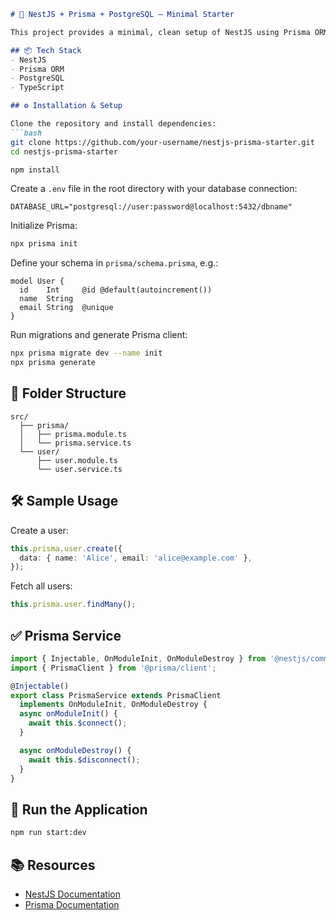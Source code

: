 ```markdown
# 🚀 NestJS + Prisma + PostgreSQL — Minimal Starter

This project provides a minimal, clean setup of NestJS using Prisma ORM with a PostgreSQL database.

## 📦 Tech Stack
- NestJS
- Prisma ORM
- PostgreSQL
- TypeScript

## ⚙️ Installation & Setup

Clone the repository and install dependencies:
```bash
git clone https://github.com/your-username/nestjs-prisma-starter.git
cd nestjs-prisma-starter

npm install
```

Create a `.env` file in the root directory with your database connection:
```env
DATABASE_URL="postgresql://user:password@localhost:5432/dbname"
```

Initialize Prisma:
```bash
npx prisma init
```

Define your schema in `prisma/schema.prisma`, e.g.:
```prisma
model User {
  id    Int     @id @default(autoincrement())
  name  String
  email String  @unique
}
```

Run migrations and generate Prisma client:
```bash
npx prisma migrate dev --name init
npx prisma generate
```

## 🧩 Folder Structure

```
src/
  ├── prisma/
  │   ├── prisma.module.ts
  │   └── prisma.service.ts
  └── user/
      ├── user.module.ts
      └── user.service.ts
```

## 🛠 Sample Usage

Create a user:
```typescript
this.prisma.user.create({
  data: { name: 'Alice', email: 'alice@example.com' },
});
```

Fetch all users:
```typescript
this.prisma.user.findMany();
```

## ✅ Prisma Service

```typescript
import { Injectable, OnModuleInit, OnModuleDestroy } from '@nestjs/common';
import { PrismaClient } from '@prisma/client';

@Injectable()
export class PrismaService extends PrismaClient
  implements OnModuleInit, OnModuleDestroy {
  async onModuleInit() {
    await this.$connect();
  }

  async onModuleDestroy() {
    await this.$disconnect();
  }
}
```

## 🧪 Run the Application
```bash
npm run start:dev
```

## 📚 Resources
- [NestJS Documentation](https://nestjs.com/docs)
- [Prisma Documentation](https://www.prisma.io/docs/)
```
